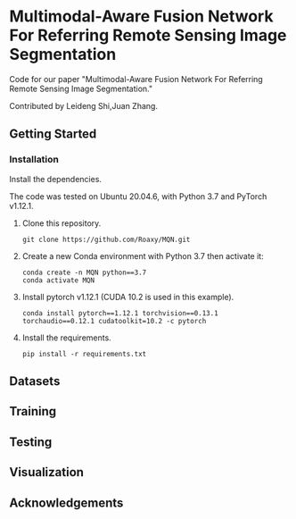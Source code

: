 # Multimodal-Aware Fusion Network For Referring Remote Sensing Image Segmentation

Code for our paper "Multimodal-Aware Fusion Network For Referring Remote Sensing Image Segmentation."

Contributed by Leideng Shi,Juan Zhang.

## Getting Started

### Installation
Install the dependencies.

The code was tested on Ubuntu 20.04.6, with Python 3.7 and PyTorch v1.12.1.

1. Clone this repository.

    ~~~
    git clone https://github.com/Roaxy/MQN.git 
    ~~~
2. Create a new Conda environment with Python 3.7 then activate it:
   
    ~~~
   conda create -n MQN python==3.7
   conda activate MQN
    ~~~
3. Install pytorch v1.12.1 (CUDA 10.2 is used in this example).

    ~~~
    conda install pytorch==1.12.1 torchvision==0.13.1 torchaudio==0.12.1 cudatoolkit=10.2 -c pytorch
    ~~~
    
4. Install the requirements.
    
    ~~~
    pip install -r requirements.txt
    ~~~
    


## Datasets
## Training
## Testing
## Visualization
## Acknowledgements
